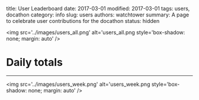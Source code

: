title: User Leaderboard
date: 2017-03-01
modified: 2017-03-01
tags: users, docathon
category: info
slug: users
authors: watchtower
summary: A page to celebrate user contributions for the docathon
status: hidden

<img src='../images/users_all.png' alt='users_all.png style='box-shadow: none; margin: auto' />

# Daily totals
---
<img src='../images/users_week.png' alt='users_week.png style='box-shadow: none; margin: auto' />
